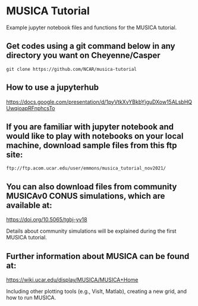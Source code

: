 # MUSICA Tutorial

Example jupyter notebook files and functions for the MUSICA tutorial.

## Get codes using a git command below in any directory you want on Cheyenne/Casper

```
git clone https://github.com/NCAR/musica-tutorial
```

## How to use a jupyterhub
https://docs.google.com/presentation/d/1pyVtkXvYBkbYjguDXow15ALsbHQUwqioapRFnphcsTo

## If you are familiar with jupyter notebook and would like to play with notebooks on your local machine, download sample files from this ftp site:

```
ftp://ftp.acom.ucar.edu/user/emmons/musica_tutorial_nov2021/
```

## You can also download files from community MUSICAv0 CONUS simulations, which are available at:

https://doi.org/10.5065/tgbj-yv18

Details about community simulations will be explained during the first MUSICA tutorial. 

## Further information about MUSICA can be found at:

https://wiki.ucar.edu/display/MUSICA/MUSICA+Home

Including other plotting tools (e.g., VisIt, Matlab), creating a new grid, and how to run MUSICA. 
